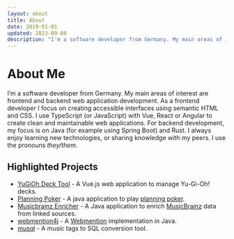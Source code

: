 ```yaml
---
layout: about
title: About
date: 2019-01-01
updated: 2023-09-08
description: "I'm a software developer from Germany. My main areas of interest are frontend and backend web application development."
---
```


# About Me

I’m a software developer from Germany.
My main areas of interest are frontend and backend web application development. As a frontend developer I focus on creating accessible interfaces using semantic HTML and CSS. I use TypeScript (or JavaScript) with Vue, React or Angular to create clean and maintainable web applications. For backend development, my focus is on Java (for example using Spring Boot) and Rust. I always enjoy learning new technologies, or sharing knowledge with my peers.
I use the pronouns _they/them_.

## Highlighted Projects

- [YuGiOh Deck Tool](https://ygoprodeck.com/deckbuilder/) - A Vue.js web application to manage Yu-Gi-Oh! decks.
- [Planning Poker](https://github.com/RillingDev/planning-poker) - A java application to play [planning poker](https://en.wikipedia.org/wiki/Planning_poker).
- [Musicbrainz Enricher](https://github.com/RillingDev/musicbrainz-enricher) - A Java application to enrich [MusicBrainz](https://musicbrainz.org/) data from linked sources.
- [webmention4j](https://github.com/RillingDev/webmention4j) - A [Webmention](https://www.w3.org/TR/webmention/) implementation in Java.
- [musql](https://github.com/RillingDev/musql) - A music tags to SQL conversion tool.
